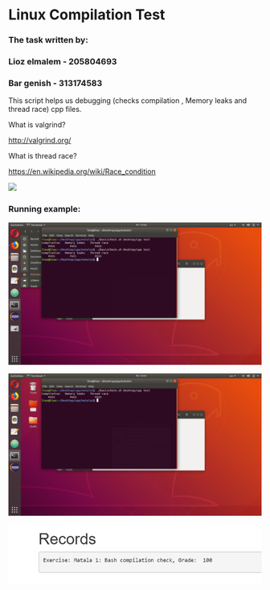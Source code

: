 # Linux Compilation Test

### The task written by:

### Lioz elmalem - 205804693

### Bar genish - 313174583

This script helps us debugging (checks compilation , Memory leaks and thread race) cpp files.

What is valgrind?

http://valgrind.org/

What is thread race?

https://en.wikipedia.org/wiki/Race_condition


![](https://cdn-images-1.medium.com/max/1600/1*On4XLx1lPeEAvJLrmojd1g.jpeg)

### Running example:

![](https://github.com/Elmalem/CPP-Assigments/blob/master/fail.jpeg?raw=true)

![](https://github.com/Elmalem/CPP-Assigments/blob/master/success.jpeg?raw=true)

![](https://github.com/Elmalem/CPP-Assigments/blob/master/grade.JPG?raw=true)
